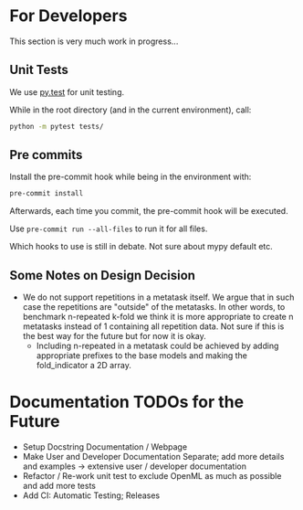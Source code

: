 # For Developers

This section is very much work in progress...

## Unit Tests

We use [py.test](https://docs.pytest.org/en/latest/) for unit testing.

While in the root directory (and in the current environment), call:

```bash
python -m pytest tests/
```

## Pre commits

Install the pre-commit hook while being in the environment with:

```bash
pre-commit install
```

Afterwards, each time you commit, the pre-commit hook will be executed.

Use `pre-commit run --all-files` to run it for all files.

Which hooks to use is still in debate. Not sure about mypy default etc.

## Some Notes on Design Decision

* We do not support repetitions in a metatask itself. We argue that in such case the repetitions are "outside" of the
  metatasks. In other words, to benchmark n-repeated k-fold we think it is more appropriate to create n metatasks
  instead of 1 containing all repetition data. Not sure if this is the best way for the future but for now it is okay.
    * Including n-repeated in a metatask could be achieved by adding appropriate prefixes to the base models and making
      the fold_indicator a 2D array.

# Documentation TODOs for the Future

* Setup Docstring Documentation / Webpage
* Make User and Developer Documentation Separate; add more details and examples -> extensive user / developer
  documentation
* Refactor / Re-work unit test to exclude OpenML as much as possible and add more tests
* Add CI: Automatic Testing; Releases
